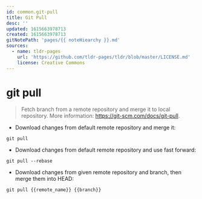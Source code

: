 ```yaml
---
id: common.git-pull
title: Git Pull
desc: ''
updated: 1615663978713
created: 1615663978713
gitNotePath: 'pages/{{ noteHiearchy }}.md'
sources:
  - name: tldr-pages
    url: 'https://github.com/tldr-pages/tldr/blob/master/LICENSE.md'
    license: Creative Commons
---
```

# git pull

> Fetch branch from a remote repository and merge it to local repository.
> More information: <https://git-scm.com/docs/git-pull>.

- Download changes from default remote repository and merge it:

`git pull`

- Download changes from default remote repository and use fast forward:

`git pull --rebase`

- Download changes from given remote repository and branch, then merge them into HEAD:

`git pull {{remote_name}} {{branch}}`

